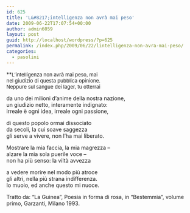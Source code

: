 ```yaml
---
id: 625
title: 'L&#8217;intelligenza non avrà mai peso'
date: 2009-06-22T17:07:54+00:00
author: admin6059
layout: post
guid: http://localhost/wordpress/?p=625
permalink: /index.php/2009/06/22/lintelligenza-non-avra-mai-peso/
categories:
  - pasolini
---
```

**<span style="font-size: small;">L&#8217;intelligenza non avrà mai peso, mai<br /> nel giudizio di questa pubblica opinione.<br /> Neppure sul sangue dei lager, tu otterrai</p> 

<p>
  da uno dei milioni d&#8217;anime della nostra nazione,<br /> un giudizio netto, interamente indignato:<br /> irreale è ogni idea, irreale ogni passione,
</p>

<p>
  di questo popolo ormai dissociato<br /> da secoli, la cui soave saggezza<br /> gli serve a vivere, non l&#8217;ha mai liberato.
</p>

<p>
  Mostrare la mia faccia, la mia magrezza &#8211;<br /> alzare la mia sola puerile voce &#8211;<br /> non ha più senso: la viltà avvezza
</p>

<p>
  a vedere morire nel modo più atroce<br /> gli altri, nella più strana indifferenza.<br /> Io muoio, ed anche questo mi nuoce. </span></strong>
</p>

<p>
  Tratto da: &#8220;La Guinea&#8221;, Poesia in forma di rosa, in &#8220;Bestemmia&#8221;, volume primo, Garzanti, Milano 1993.
</p>